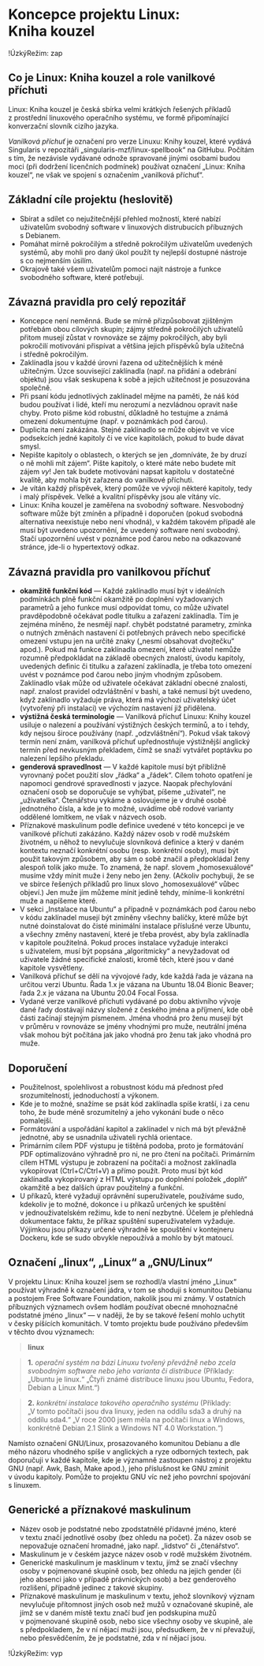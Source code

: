 <!--

Linux Kniha kouzel, část Koncepce projektu Linux: Kniha kouzel
Copyright (c) 2019-2021 Singularis <singularis@volny.cz>

Toto dílo je dílem svobodné kultury; můžete ho šířit a modifikovat pod
podmínkami licence Creative Commons Attribution-ShareAlike 4.0 International
vydané neziskovou organizací Creative Commons. Text licence je přiložený
k tomuto projektu nebo ho můžete najít na webové adrese:

https://creativecommons.org/licenses/by-sa/4.0/

-->

# Koncepce projektu Linux: Kniha kouzel

!ÚzkýRežim: zap

## Co je Linux: Kniha kouzel a role vanilkové příchuti

Linux: Kniha kouzel je česká sbírka velmi krátkých řešených příkladů
z prostřední linuxového operačního systému, ve formě připomínající
konverzační slovník cizího jazyka.

*Vanilková příchuť* je označení pro verze Linuxu: Knihy kouzel,
které vydává Singularis v repozitáři „singularis-mzf/linux-spellbook“ na GitHubu.
Počítám s tím, že nezávisle vydávané odnože spravované jinými osobami budou moci
(při dodržení licenčních podmínek) používat označení „Linux: Kniha kouzel“,
ne však ve spojení s označením „vanilková příchuť“.

## Základní cíle projektu (heslovitě)

* Sbírat a sdílet co nejužitečnější přehled možností, které nabízí uživatelům svobodný software v linuxových distrubucích příbuzných s Debianem.
* Pomáhat mírně pokročilým a středně pokročilým uživatelům uvedených systémů, aby mohli pro daný úkol použít ty nejlepší dostupné nástroje s co nejmenším úsilím.
* Okrajově také všem uživatelům pomoci najít nástroje a funkce svobodného software, které potřebují.

## Závazná pravidla pro celý repozitář

* Koncepce není neměnná. Bude se mírně přizpůsobovat zjištěným potřebám obou cílových skupin; zájmy středně pokročilých uživatelů přitom musejí zůstat v rovnováze se zájmy pokročilých, aby byli pokročilí motivováni přispívat a většina jejich příspěvků byla užitečná i středně pokročilým.
* Zaklínadla jsou v každé úrovni řazena od užitečnějších k méně užitečným. Úzce související zaklínadla (např. na přidání a odebrání objektu) jsou však seskupena k sobě a jejich užitečnost je posuzována společně.
* Při psaní kódu jednotlivých zaklínadel mějme na paměti, že náš kód budou používat i lidé, kteří mu nerozumí a nezvládnou opravit naše chyby. Proto pišme kód robustní, důkladně ho testujme a známá omezení dokumentujme (např. v poznámkách pod čarou).
* Duplicita není zakázána. Stejné zaklínadlo se může objevit ve více podsekcích jedné kapitoly či ve více kapitolách, pokud to bude dávat smysl.
* Nepište kapitoly o oblastech, o kterých se jen „domníváte, že by druzí o ně mohli mít zájem“. Pište kapitoly, o které máte nebo budete mít zájem *vy*! Jen tak budete motivováni napsat kapitolu v dostatečné kvalitě, aby mohla být zařazena do vanilkové příchuti.
* Je vítán každý příspěvek, který pomůže ve vývoji některé kapitoly, tedy i malý příspěvek. Velké a kvalitní příspěvky jsou ale vítány víc.
* Linux: Kniha kouzel je zaměřena na svobodný software. Nesvobodný software může být zmíněn a případně i doporučen (pokud svobodná alternativa neexistuje nebo není vhodná), v každém takovém případě ale musí být uvedeno upozornění, že uvedený software není svobodný. Stačí upozornění uvést v poznámce pod čarou nebo na odkazované stránce, jde-li o hypertextový odkaz.

## Závazná pravidla pro vanilkovou příchuť

* **okamžitě funkční kód** — Každé zaklínadlo musí být v ideálních podmínkách plně funkční okamžitě po doplnění vyžadovaných parametrů a jeho funkce musí odpovídat tomu, co může uživatel pravděpodobně očekávat podle titulku a zařazení zaklínadla. Tím je zejména míněno, že nesmějí např. chybět podstatné parametry, zmínka o nutných změnách nastavení či potřebných právech nebo specifické omezení vstupu jen na určité znaky („nesmí obsahovat dvojtečku“ apod.). Pokud má funkce zaklínadla omezení, které uživatel nemůže rozumně předpokládat na základě obecných znalostí, úvodu kapitoly, uvedených definic či titulku a zařazení zaklínadla, je třeba toto omezení uvést v poznámce pod čarou nebo jiným vhodným způsobem. Zaklínadlo však může od uživatele očekávat základní obecné znalosti, např. znalost pravidel odzvláštnění v bashi, a také nemusí být uvedeno, když zaklínadlo vyžaduje práva, která má výchozí uživatelský účet (vytvořený při instalaci) ve výchozím nastavení již přidělena.
* **výstižná česká terminologie** — Vanilková příchuť Linuxu: Knihy kouzel usiluje o nalezení a používání výstižných českých termínů, a to i tehdy, kdy nejsou široce používány (např. „odzvláštnění“). Pokud však takový termín není znám, vanilková příchuť upřednostňuje výstižnější anglický termín před nevkusným překladem, čímž se snaží vytvářet poptávku po nalezení lepšího překladu.
* **genderová spravedlnost** — V každé kapitole musí být přibližně vyrovnaný počet použití slov „řádka“ a „řádek“. Cílem tohoto opatření je napomoci gendrové spravedlnosti v jazyce. Naopak přechylování označení osob se doporučuje se vyhýbat, píšeme „uživatel“, ne „uživatelka“. Čtenářstvu vykáme a oslovujeme je v druhé osobě jednotného čísla, a kde je to možné, uvádíme obě rodové varianty oddělené lomítkem, ne však v názvech osob.
* Příznakové maskulinum podle definice uvedené v této koncepci je ve vanilkové příchuti zakázáno. Každý název osob v rodě mužském životném, u něhož to nevylučuje slovníková definice a který v daném kontextu neznačí konkrétní osobu (resp. konkrétní osoby), musí být použit takovým způsobem, aby sám o sobě značil a předpokládal ženy alespoň tolik jako muže. To znamená, že např. slovem „homosexuálové“ musíme vždy mínit muže i ženy nebo jen ženy. (Ačkoliv pochybuji, že se ve sbírce řešených příkladů pro linux slovo „homosexuálové“ vůbec objeví.) Jen muže jím můžeme mínit jedině tehdy, míníme-li konkrétní muže a napíšeme které.
* V sekci „Instalace na Ubuntu“ a případně v poznámkách pod čarou nebo v kódu zaklínadel musejí být zmíněny všechny balíčky, které může být nutné doinstalovat do čisté minimální instalace příslušné verze Ubuntu, a všechny změny nastavení, které je třeba provést, aby byla zaklínadla v kapitole použitelná. Pokud proces instalace vyžaduje interakci s uživatelem, musí být popsána „algoritmicky“ a nevyžadovat od uživatele žádné specifické znalosti, kromě těch, které jsou v dané kapitole vysvětleny.
* Vanilková příchuť se dělí na vývojové řady, kde každá řada je vázana na určitou verzi Ubuntu. Řada 1.x je vázana na Ubuntu 18.04 Bionic Beaver; řada 2.x je vázana na Ubuntu 20.04 Focal Fossa.
* Vydané verze vanilkové příchuti vydávané po dobu aktivního vývoje dané řady dostávají názvy složené z českého jména a příjmení, kde obě části začínají stejným písmenem. Jména vhodná pro ženu musejí být v průměru v rovnováze se jmény vhodnými pro muže, neutrální jména však mohou být počítána jak jako vhodná pro ženu tak jako vhodná pro muže.

## Doporučení

* Použitelnost, spolehlivost a robustnost kódu má přednost před srozumitelností, jednoduchostí a výkonem.
* Kde je to možné, snažíme se psát kód zaklínadla spíše kratší, i za cenu toho, že bude méně srozumitelný a jeho vykonání bude o něco pomalejší.
* Formátování a uspořádání kapitol a zaklínadel v nich má být převážně jednotné, aby se usnadnila uživateli rychlá orientace.
* Primárním cílem PDF výstupu je tištěná podoba, proto je formátování PDF optimalizováno výhradně pro ni, ne pro čtení na počítači. Primárním cílem HTML výstupu je zobrazení na počítači a možnost zaklínadla vykopírovat (Ctrl+C/Ctrl+V) a přímo použít. Proto musí být kód zaklínadla vykopírovaný z HTML výstupu po doplnění položek „doplň“ okamžitě a bez dalších úprav použitelný a funkční.
* U příkazů, které vyžadují oprávnění superuživatele, používáme sudo, kdekoliv je to možné, dokonce i u příkazů určených ke spuštění v jednouživatelském režimu, kde to není nezbytné. Účelem je přehledná dokumentace faktu, že příkaz spuštění superuživatelem vyžaduje. Výjimkou jsou příkazy určené výhradně ke spouštění v kontejneru Dockeru, kde se sudo obvykle nepoužívá a mohlo by být matoucí.

## Označení „linux“, „Linux“ a „GNU/Linux“

V projektu Linux: Kniha kouzel jsem se rozhodl/a vlastní jméno „Linux“ používat výhradně
k označení jádra, v tom se shoduji s komunitou Debianu a postojem Free Software Foundation,
nakolik jsou mi známy. V ostatních příbuzných významech ovšem hodlám používat
obecné mnohoznačné podstatné jméno „linux“ — v naději, že by se takové řešení mohlo uchytit
v česky píšících komunitách. V tomto projektu bude používáno především v těchto dvou
významech:

> **linux**

> **1.** *operační systém na bázi Linuxu tvořený převážně nebo zcela svobodným software nebo jeho varianta či distribuce* (Příklady: „Ubuntu je linux.“ „Čtyři známé distribuce linuxu jsou Ubuntu, Fedora, Debian a Linux Mint.“)

> **2.** *konkrétní instalace takového operačního systému* (Příklady: „V tomto počítači jsou dva linuxy, jeden na oddílu sda3 a druhý na oddílu sda4.“ „V roce 2000 jsem měla na počítači linux a Windows, konkrétně Debian 2.1 Slink a Windows NT 4.0 Workstation.“)

Namísto označení GNU/Linux, prosazovaného komunitou Debianu a dle mého názoru
vhodného spíše v anglických a ryze odborných textech, pak doporučuji v každé kapitole,
kde je významně zastoupen nástroj z projektu GNU (např. Awk, Bash, Make apod.),
jeho příslušnost ke GNU zmínit v úvodu kapitoly. Pomůže to projektu GNU víc
než jeho povrchní spojování s linuxem.

## Generické a příznakové maskulinum

* Název osob je podstatné nebo zpodstatnělé přídavné jméno, které v textu značí jednotlivé osoby (bez ohledu na počet). Za název osob se nepovažuje označení hromadné, jako např. „lidstvo“ či „čtenářstvo“.
* Maskulinum je v českém jazyce název osob v rodě mužském životném.
* Generické maskulinum je masklinum v textu, jímž se značí všechny osoby v pojmenované skupině osob, bez ohledu na jejich gender (či jeho absenci jako v případě právnických osob) a bez genderového rozlišení, případně jedinec z takové skupiny.
* Příznakové maskulinum je maskulinum v textu, jehož slovníkový význam nevylučuje přítomnost jiných osob než mužů v označované skupině, ale jímž se v daném místě textu značí buď jen podskupina mužů v pojmenované skupině osob, nebo sice všechny osoby ve skupině, ale s předpokladem, že v ní nějací muži jsou, předsudkem, že v ní převažují, nebo přesvědčením, že je podstatné, zda v ní nějací jsou.

!ÚzkýRežim: vyp
